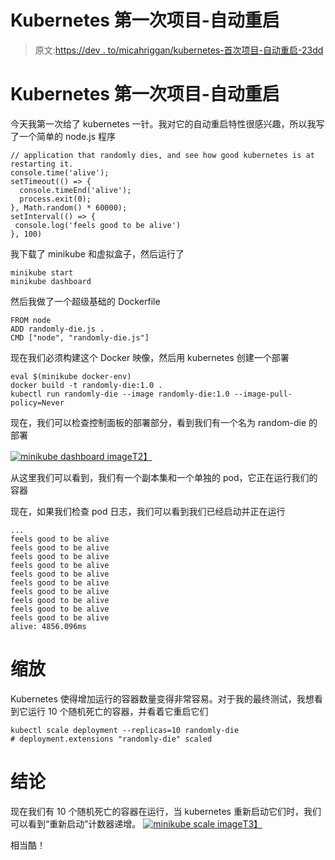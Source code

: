 # Kubernetes 第一次项目-自动重启

> 原文:[https://dev . to/micahriggan/kubernetes-首次项目-自动重启-23dd](https://dev.to/micahriggan/kubernetes-first-time-project-auto-restarting-23dd)

# [](#kubernetes-first-time-project-autorestarting)Kubernetes 第一次项目-自动重启

今天我第一次给了 kubernetes 一针。我对它的自动重启特性很感兴趣，所以我写了一个简单的 node.js 程序

```
// application that randomly dies, and see how good kubernetes is at restarting it.
console.time('alive');
setTimeout(() => {
  console.timeEnd('alive');
  process.exit(0);
}, Math.random() * 60000);
setInterval(() => {
 console.log('feels good to be alive') 
}, 100) 
```

我下载了 minikube 和虚拟盒子，然后运行了

```
minikube start
minikube dashboard 
```

然后我做了一个超级基础的 Dockerfile

```
FROM node
ADD randomly-die.js .
CMD ["node", "randomly-die.js"] 
```

现在我们必须构建这个 Docker 映像，然后用 kubernetes
创建一个部署

```
eval $(minikube docker-env)
docker build -t randomly-die:1.0 .
kubectl run randomly-die --image randomly-die:1.0 --image-pull-policy=Never 
```

现在，我们可以检查控制面板的部署部分，看到我们有一个名为 random-die 的部署

[![minikube dashboard image](../Images/949f9bf3b784cdc70f37c91c05586abb.png "minikube dashboard")T2】](https://res.cloudinary.com/practicaldev/image/fetch/s--yf9aRBoI--/c_limit%2Cf_auto%2Cfl_progressive%2Cq_auto%2Cw_880/https://github.com/micahriggan/blog/raw/master/k8-uptime/dashboard.png)

从这里我们可以看到，我们有一个副本集和一个单独的 pod，它正在运行我们的容器

现在，如果我们检查 pod 日志，我们可以看到我们已经启动并正在运行

```
...
feels good to be alive
feels good to be alive
feels good to be alive
feels good to be alive
feels good to be alive
feels good to be alive
feels good to be alive
feels good to be alive
feels good to be alive
feels good to be alive
alive: 4856.096ms 
```

# [](#scaling)缩放

Kubernetes 使得增加运行的容器数量变得非常容易。对于我的最终测试，我想看到它运行 10 个随机死亡的容器，并看着它重启它们

```
kubectl scale deployment --replicas=10 randomly-die
# deployment.extensions "randomly-die" scaled 
```

# [](#conclusion)结论

现在我们有 10 个随机死亡的容器在运行，当 kubernetes 重新启动它们时，我们可以看到“重新启动”计数器递增。
[![minikube scale image](../Images/e3b54274a030ab28617c5064041e8080.png "kubernetes scaled up")T3】](https://res.cloudinary.com/practicaldev/image/fetch/s--7oKko4Qn--/c_limit%2Cf_auto%2Cfl_progressive%2Cq_auto%2Cw_880/https://github.com/micahriggan/blog/raw/master/k8-uptime/scaled.png)

相当酷！